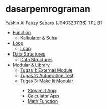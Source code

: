 # dasarpemrograman
Yashin Al Fauzy Sabara (J0403231136)
TPL B1

<html>
  <ul>
    <li>
        <a href="https://github.com/yyacyn/dasarpemrograman/tree/a7d23460471fb29f3d858d87923131168554f846/Function">Function
        <ul>
            <li><a href="https://github.com/yyacyn/dasarpemrograman/blob/a7d23460471fb29f3d858d87923131168554f846/Function/Calculator%20%26%20Suhu_Yashin%20Al%20Fauzy%20Sabara_J0403231136.ipynb">Kalkulator & Suhu</li>
        </ul>
    </li>
    <li>
        <a href="https://github.com/yyacyn/dasarpemrograman/tree/a7d23460471fb29f3d858d87923131168554f846/Loop">Loop
        <ul>
            <li><a href="https://github.com/yyacyn/dasarpemrograman/blob/a7d23460471fb29f3d858d87923131168554f846/Loop/Loop_Yashin%20Al%20Fauzy%20Sabara_J0403231136.ipynb">Loop</li>
        </ul>
    </li>
    <li>
        <a href="https://github.com/yyacyn/dasarpemrograman/tree/a7d23460471fb29f3d858d87923131168554f846/Data%20Structures">Data Structures
        <ul>
            <li><a href="https://github.com/yyacyn/dasarpemrograman/blob/a7d23460471fb29f3d858d87923131168554f846/Data%20Structures/Data%20Structures_Yashin%20Al%20Fauzy%20Sabara_J0403231136.ipynb">Data Structures</li>
        </ul>
    </li>
    <li>
        <a href="https://github.com/yyacyn/dasarpemrograman/tree/a7d23460471fb29f3d858d87923131168554f846/Modular">Modular & Library
        <ul>
            <li><a href="https://github.com/yyacyn/dasarpemrograman/blob/3b95ef686d39b9dea5aac9c505e35b523ee25bbb/Modular/tugas1_helloWorld.py">Tugas 1: External Module</li>
            <li><a href="https://github.com/yyacyn/dasarpemrograman/blob/3b95ef686d39b9dea5aac9c505e35b523ee25bbb/Modular/tugas2_automationtest.py">Tugas 2: Automation Test</li>
            <li><a href="https://github.com/yyacyn/dasarpemrograman/tree/3b95ef686d39b9dea5aac9c505e35b523ee25bbb/Modular/tugas3_streamlit">Tugas 3: Make It Modular</li>
            <ul>
                <li><a href="https://dasarpemrograman-8gkc8jnzxjuym7btev8svn.streamlit.app/">Streamlit App</li>
                <li><a href="https://github.com/yyacyn/dasarpemrograman/blob/3b95ef686d39b9dea5aac9c505e35b523ee25bbb/Modular/tugas3_streamlit/calculator_app.py">Calculator App</li>
                <li><a href="https://github.com/yyacyn/dasarpemrograman/blob/3b95ef686d39b9dea5aac9c505e35b523ee25bbb/Modular/tugas3_streamlit/math_operations.py">Math Function</li>
            </ul>
        </ul>
    </li>
  </ul>
</html>
